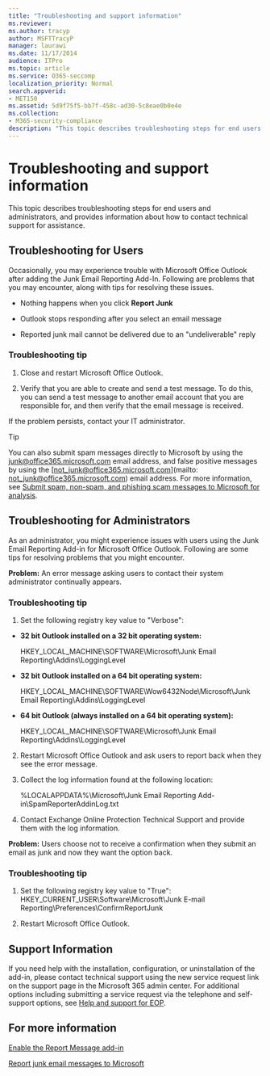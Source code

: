 ```yaml
---
title: "Troubleshooting and support information"
ms.reviewer: 
ms.author: tracyp
author: MSFTTracyP
manager: laurawi
ms.date: 11/17/2014
audience: ITPro
ms.topic: article
ms.service: O365-seccomp
localization_priority: Normal
search.appverid:
- MET150
ms.assetid: 5d9f75f5-bb7f-458c-ad30-5c8eae0b0e4e
ms.collection:
- M365-security-compliance
description: "This topic describes troubleshooting steps for end users and administrators, and provides information about how to contact technical support for assistance."
---
```


# Troubleshooting and support information

This topic describes troubleshooting steps for end users and administrators, and provides information about how to contact technical support for assistance.
  
## Troubleshooting for Users

Occasionally, you may experience trouble with Microsoft Office Outlook after adding the Junk Email Reporting Add-In. Following are problems that you may encounter, along with tips for resolving these issues. 
  
- Nothing happens when you click **Report Junk**
    
- Outlook stops responding after you select an email message
    
- Reported junk mail cannot be delivered due to an "undeliverable" reply
    
### Troubleshooting tip

1. Close and restart Microsoft Office Outlook.
    
2. Verify that you are able to create and send a test message. To do this, you can send a test message to another email account that you are responsible for, and then verify that the email message is received.
    
If the problem persists, contact your IT administrator.
  
> [!TIP]
> You can also submit spam messages directly to Microsoft by using the [junk@office365.microsoft.com](mailto:junk@office365.microsoft.com) email address, and false positive messages by using the [not_junk@office365.microsoft.com](mailto: not_junk@office365.microsoft.com) email address. For more information, see [Submit spam, non-spam, and phishing scam messages to Microsoft for analysis](submit-spam-non-spam-and-phishing-scam-messages-to-microsoft-for-analysis.md). 
  
## Troubleshooting for Administrators

As an administrator, you might experience issues with users using the Junk Email Reporting Add-in for Microsoft Office Outlook. Following are some tips for resolving problems that you might encounter. 
  
 **Problem:** An error message asking users to contact their system administrator continually appears. 
  
### Troubleshooting tip

1. Set the following registry key value to "Verbose":
    
  - **32 bit Outlook installed on a 32 bit operating system:**
    
    HKEY_LOCAL_MACHINE\SOFTWARE\Microsoft\Junk Email Reporting\Addins\LoggingLevel
    
  - **32 bit Outlook installed on a 64 bit operating system:**
    
    HKEY_LOCAL_MACHINE\SOFTWARE\Wow6432Node\Microsoft\Junk Email Reporting\Addins\LoggingLevel
    
  - **64 bit Outlook (always installed on a 64 bit operating system):**
    
    HKEY_LOCAL_MACHINE\SOFTWARE\Microsoft\Junk Email Reporting\Addins\LoggingLevel
    
2. Restart Microsoft Office Outlook and ask users to report back when they see the error message.
    
3. Collect the log information found at the following location: 
    
    %LOCALAPPDATA%\Microsoft\Junk Email Reporting Add-in\SpamReporterAddinLog.txt
    
4. Contact Exchange Online Protection Technical Support and provide them with the log information. 
    
 **Problem:** Users choose not to receive a confirmation when they submit an email as junk and now they want the option back. 
  
### Troubleshooting tip

1. Set the following registry key value to "True": HKEY_CURRENT_USER\Software\Microsoft\Junk E-mail Reporting\Preferences\ConfirmReportJunk
    
2. Restart Microsoft Office Outlook.
    
## Support Information

If you need help with the installation, configuration, or uninstallation of the add-in, please contact technical support using the new service request link on the support page in the Microsoft 365 admin center. For additional options including submitting a service request via the telephone and self-support options, see [Help and support for EOP](eop/help-and-support-for-eop.md).
  
## For more information

[Enable the Report Message add-in](https://support.office.com/article/4250c4bc-6102-420b-9e0a-a95064837676)
  
[Report junk email messages to Microsoft](report-junk-email-messages-to-microsoft.md)
  


